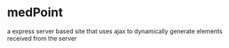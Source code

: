 # medPoint
a express server based site that uses ajax to dynamically generate elements received from the server

